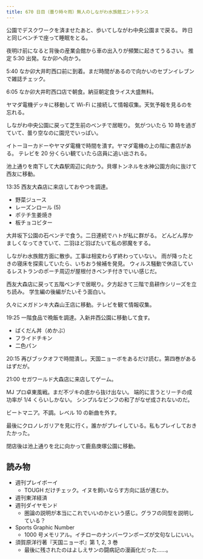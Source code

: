 ```yaml
---
title: 670 日目（曇り時々雨）無人のしながわ水族館エントランス
---
```


公園でデスクワークを済ませたあと、歩いてしながわ中央公園まで戻る。
昨日と同じベンチで座って睡眠をとる。

夜明け前になると背後の産業会館から車の出入りが頻繁に起きてうるさい。
推定 5:30 出発。なか卯へ向かう。

5:40 なか卯大井町西口前に到着。まだ時間があるので向かいのセブンイレブンで雑誌チェック。

6:05 なか卯大井町西口店で朝食。納豆朝定食ライス大盛無料。

ヤマダ電機デッキに移動して Wi-Fi に接続して情報収集。天気予報を見るのを忘れる。

しながわ中央公園に戻って芝生前のベンチで居眠り。
気がついたら 10 時を過ぎていて、曇り空なのに園児でいっぱい。

イトーヨーカドーやヤマダ電機で時間を潰す。ヤマダ電機の上の階に書店がある。
テレビを 20 分くらい観ていたら店員に追い出される。

池上通りを南下して大森駅周辺に向かう。貝塚トンネルを水神公園方向に抜けて西友に移動。

13:35 西友大森店に来店しておやつを調達。

* 野菜ジュース
* レーズンロール (5)
* ポテチ生姜焼き
* 板チョコビター

大井坂下公園の石ベンチで食う。二日連続でハトが私に群がる。
どんどん厚かましくなってきていて、二羽ほど羽ばたいて私の邪魔をする。

しながわ水族館方面に散歩。工事は相変わらず終わっていない。
雨が降ったときの寝床を探索していたら、いちおう候補を発見。
ウィルス騒動で休店しているレストランのポーチ周辺が屋根付きベンチ付きでいい感じだ。

西友大森店に戻って五階ベンチで居眠り。夕方起きて三階で島耕作シリーズを立ち読み。
学生編の後編がたいそう面白い。

久々にメガドンキ大森山王店に移動。テレビを観て情報収集。

19:25 一階食品で晩飯を調達。入新井西公園に移動して食す。

* ばくだん丼（めかぶ）
* フライドチキン
* 二色パン

20:15 再びブックオフで時間潰し。天国ニョーボをあるだけ読む。第四巻があるはずだが。

21:00 セガワールド大森店に来店してゲーム。

MJ プロ卓東風戦。まだ不ヅキの底から抜け出ない。
端的に言うとリーチの成功率が 1/4 くらいしかない。
シンプルなピンフの和了がなぜ成されないのだ。

ビートマニア。不調。レベル 10 の新曲を外す。

最後にクロノレガリアを見に行く。誰かがプレイしている。私もプレイしておきたかった。

閉店後は池上通りを北に向かって鹿島庚塚公園に移動。

## 読み物

* 週刊プレイボーイ
  * TOUGH だけチェック。イヌを飼いならす方向に話が進むか。
* 週刊東洋経済
* 週刊ダイヤモンド
  * 圏論の説明が本当にこれでいいのかという感じ。グラフの同型を説明している？
* Sports Graphic Number
  * 1000 号メモリアル。イチローのナンバーワンポーズが文句なしにいい。
* 須賀原洋行著『天国ニョーボ』第 1, 2, 3 巻
  * 最後に残されたのはよしえサンの闘病記の漫画化だった……。
